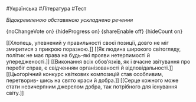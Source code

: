 #Українська #Література #Тест

*Відокремленою обставиною ускладнено речення*

{noChangeVote on}
{hideProgress on}
{shareEnable off}
{hideCount on}

[[Хлопець, упевнений у правильності своєї позиції, довго не міг змиритися з прикрою поразкою.]]
[[Як людина широкого світогляду, політик не має права на будь-які прояви нетерпимості й упередженості.]]
[[Виконання всіх обов’язків, як і вчасне звітування про перебіг справ, є свідченням організованості й відповідальності.]]
[[Цьогорічний конкурс квіткових композицій став особливим, перетворив- шись на свято краси й добра.]]
[[Серце кожного може стати невичерпним джерелом добра, так потрібного для існування світу.]]
